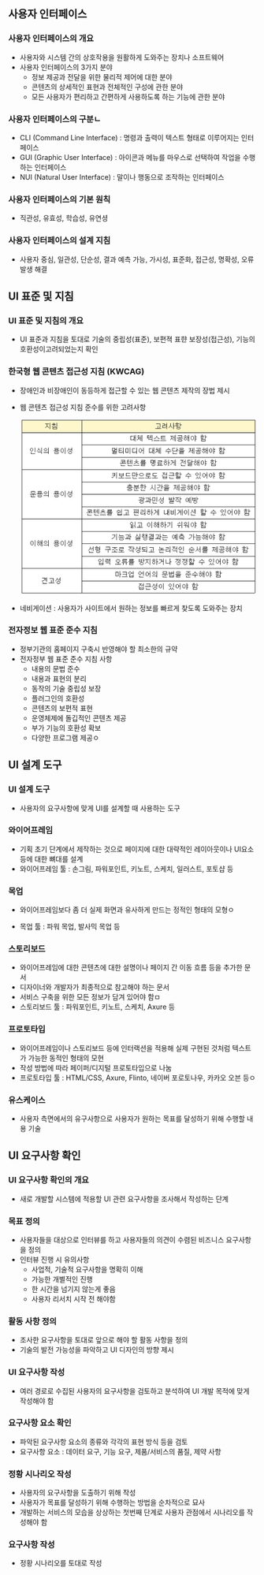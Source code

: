## 사용자 인터페이스

### 사용자 인터페이스의 개요

- 사용자와 시스템 간의 상호작용을 원활하게 도와주는 장치나 소프트웨어
- 사용자 인터페이스의 3가지 분야
  - 정보 제공과 전달을 위한 물리적 제어에 대한 분야
  - 콘텐츠의 상세적인 표현과 전체적인 구성에 관한 분야
  - 모든 사용자가 편리하고 간편하게 사용하도록 하는 기능에 관한 분야

### 사용자 인터페이스의 구분ㄴ

- CLI (Command Line Interface) : 명령과 출력이 텍스트 형태로 이루어지는 인터페이스
- GUI (Graphic User Interface) : 아이콘과 메뉴를 마우스로 선택하여 작업을 수행하는 인터페이스
- NUI (Natural User Interface) : 말이나 행동으로 조작하는 인터페이스

### 사용자 인터페이스의 기본 원칙

- 직관성, 유효성, 학습성, 유연셩

### 사용자 인터페이스의 설계 지침

- 사용자 중심, 일관성, 단순성, 결과 예측 가능, 가시성, 표준화, 접근성, 명확성, 오류 발생 해결

## UI 표준 및 지침

### UI 표준 및 지침의 개요

- UI 표준과 지침을 토대로 기술의 중립성(표준), 보편젹 표햔 보장성(접근성), 기능의 호환성이고려되었는지 확인

### 한국형 웹 콘텐츠 접근성 지침 (KWCAG)

- 장애인과 비장애인이 동등하게 접근할 수 있는 웹 콘텐츠 제작의 장법 제시

- 웹 콘텐츠 접근성 지침 준수를 위한 고려사항

  ![](./images/02_1.png)

- 네비게이션 : 사용자가 사이트에서 원하는 정보를 빠르게 찾도록 도와주는 장치

### 전자정보 웹 표준 준수 지침

- 정부기관의 홈페이지 구축시 반영해야 할 최소한의 규약
- 전자정부 웹 표준 준수 지침 사항
  - 내용의 문법 준수
  - 내용과 표현의 분리
  - 동작의 기술 중립성 보장
  - 플러그인의 호환성
  - 콘텐츠의 보편적 표현
  - 운영체제에 돌깁적인 콘텐츠 제공
  - 부가 기능의 호환성 확보
  - 다양한 프로그램 제공ㅇ

## UI 설계 도구

### UI 설계 도구

- 사용자의 요구사항에 맞게 UI를 설계할 때 사용하는 도구

### 와이어프레임

- 기획 초기 단계에서 제작하는 것으로 페이지에 대한 대략적인 레이아웃이나 UI요소 등에 대한 뼈대를 설계
- 와이어프레임 툴 : 손그림, 파워포인트, 키노트, 스케치, 일러스트, 포토샵 등

### 목업

- 와이어프레임보다 좀 더 실제 화면과 유사하게 만드는 정적인 형태의 모형ㅇ

- 목업 툴 : 파워 목업, 발사믹 목업 등

### 스토리보드

- 와이어프레임에 대한 콘텐츠에 대한 설명이나 페이지 간 이동 흐름 등을 추가한 문서
- 디자이너와 개발자가 최종적으로 참고해야 하는 문서
- 서비스 구축을 위한 모든 정보가 담겨 있어야 함ㅁ
- 스토리보드 툴 : 파워포인트, 키노트, 스케치, Axure 등

### 프로토타입

- 와이어프레임이나 스토리보드 등에 인터랙션을 적용해 실제 구현된 것처럼 텍스트가 가능한 동적인 형태의 모현
- 작성 방법에 따라 페이퍼/디지털 프로토타입으로 나눔
- 프로토타입 툴 : HTML/CSS, Axure, Flinto, 네이버 포로토나우, 카카오 오븐 등ㅇ

### 유스케이스

- 사용자 측면에서의 유구사항으로 사용자가 원하는 목표를 달성하기 위해 수행할 내용 기술

## UI 요구사항 확인

### UI 요구사항 확인의 개요

- 새로 개발할 시스템에 적용할 UI 관련 요구사항을 조사해서 작성하는 단계

### 목표 정의

- 사용자들을 대상으로 인터뷰를 하고 사용자들의 의견이 수렴된 비즈니스 요구사항을 정의
- 인터뷰 진행 시 유의사항
  - 사업적, 기술적 요구사항을 명확히 이해
  - 가능한 개별적인 진행
  - 한 시간을 넘기지 않는게 좋음
  - 사용자 리서치 시작 전 해야함

### 활동 사항 정의

- 조사한 요구사항을 토대로 앞으로 해야 할 활동 사항을 정의
- 기술의 발전 가능성을 파악하고 UI 디자인의 방향 제시

### UI 요구사항 작성

- 여러 경로로 수집된 사용자의 요구사항을 검토하고 분석하여 UI 개발 목적에 맞게 작성해야 함

### 요구사항 요소 확인

- 파악된 요구사항 요소의 종류와 각각의 표현 방식 등을 검토
- 요구사항 요소 : 데이터 요구, 기능 요구, 제품/서비스의 품질, 제약 사항

### 정황 시나리오 작성

- 사용자의 요구사항을 도출하기 위해 작성
- 사용자가 목표를 달성하기 위해 수행하는 방법을 순차적으로 묘사
- 개발하는 서비스의 모습을 상상하는 첫번째 단계로 사용자 관점에서 시나리오를 작성해야 함

### 요구사항 작성

- 정황 시나리오를 토대로 작성